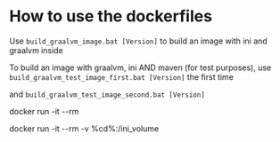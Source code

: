 # How to use the dockerfiles

Use `build_graalvm_image.bat [Version]` to build an image with ini and graalvm inside

To build an image with graalvm, ini AND maven (for test purposes), use
`build_graalvm_test_image_first.bat [Version]` the first time

and 
`build_graalvm_test_image_second.bat [Version]`

docker run -it --rm

docker run -it --rm -v %cd%:/ini_volume